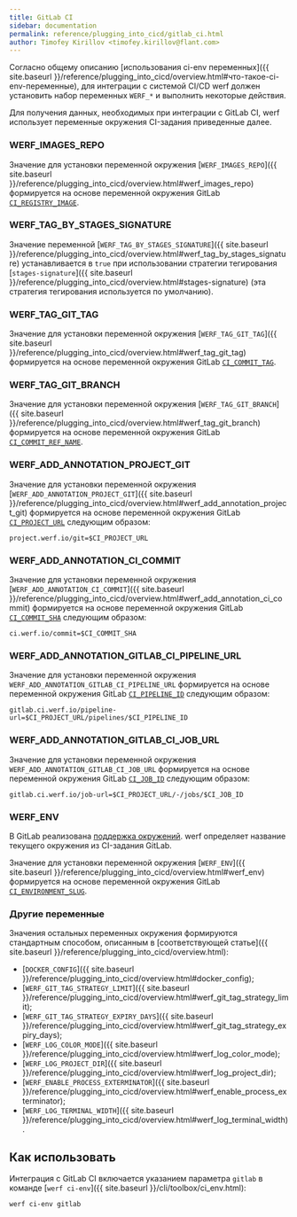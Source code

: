 ```yaml
---
title: GitLab CI
sidebar: documentation
permalink: reference/plugging_into_cicd/gitlab_ci.html
author: Timofey Kirillov <timofey.kirillov@flant.com>
---
```


Согласно общему описанию [использования ci-env переменных]({{ site.baseurl }}/reference/plugging_into_cicd/overview.html#что-такое-ci-env-переменные), для интеграции с системой CI/CD werf должен установить набор переменных `WERF_*` и выполнить некоторые действия.

Для получения данных, необходимых при интеграции с GitLab CI, werf использует переменные окружения CI-задания приведенные далее.

### WERF_IMAGES_REPO

Значение для установки переменной окружения [`WERF_IMAGES_REPO`]({{ site.baseurl }}/reference/plugging_into_cicd/overview.html#werf_images_repo) формируется на основе переменной окружения GitLab [`CI_REGISTRY_IMAGE`](https://docs.gitlab.com/ee/ci/variables/).

### WERF_TAG_BY_STAGES_SIGNATURE

Значение переменной [`WERF_TAG_BY_STAGES_SIGNATURE`]({{ site.baseurl }}/reference/plugging_into_cicd/overview.html#werf_tag_by_stages_signature) устанавливается в `true` при использовании стратегии тегирования [`stages-signature`]({{ site.baseurl }}/reference/plugging_into_cicd/overview.html#stages-signature) (эта стратегия тегирования используется по умолчанию).

### WERF_TAG_GIT_TAG

Значение для установки переменной окружения [`WERF_TAG_GIT_TAG`]({{ site.baseurl }}/reference/plugging_into_cicd/overview.html#werf_tag_git_tag) формируется на основе переменной окружения GitLab [`CI_COMMIT_TAG`](https://docs.gitlab.com/ee/ci/variables/).

### WERF_TAG_GIT_BRANCH

Значение для установки переменной окружения [`WERF_TAG_GIT_BRANCH`]({{ site.baseurl }}/reference/plugging_into_cicd/overview.html#werf_tag_git_branch) формируется на основе переменной окружения GitLab [`CI_COMMIT_REF_NAME`](https://docs.gitlab.com/ee/ci/variables/).

### WERF_ADD_ANNOTATION_PROJECT_GIT

Значение для установки переменной окружения [`WERF_ADD_ANNOTATION_PROJECT_GIT`]({{ site.baseurl }}/reference/plugging_into_cicd/overview.html#werf_add_annotation_project_git) формируется на основе переменной окружения GitLab [`CI_PROJECT_URL`](https://docs.gitlab.com/ee/ci/variables/) следующим образом:

```
project.werf.io/git=$CI_PROJECT_URL
```

### WERF_ADD_ANNOTATION_CI_COMMIT

Значение для установки переменной окружения [`WERF_ADD_ANNOTATION_CI_COMMIT`]({{ site.baseurl }}/reference/plugging_into_cicd/overview.html#werf_add_annotation_ci_commit) формируется на основе переменной окружения GitLab [`CI_COMMIT_SHA`](https://docs.gitlab.com/ee/ci/variables/) следующим образом:

```
ci.werf.io/commit=$CI_COMMIT_SHA
```

### WERF_ADD_ANNOTATION_GITLAB_CI_PIPELINE_URL

Значение для установки переменной окружения `WERF_ADD_ANNOTATION_GITLAB_CI_PIPELINE_URL` формируется на основе переменной окружения GitLab [`CI_PIPELINE_ID`](https://docs.gitlab.com/ee/ci/variables/) следующим образом:

```
gitlab.ci.werf.io/pipeline-url=$CI_PROJECT_URL/pipelines/$CI_PIPELINE_ID
```

### WERF_ADD_ANNOTATION_GITLAB_CI_JOB_URL

Значение для установки переменной окружения `WERF_ADD_ANNOTATION_GITLAB_CI_JOB_URL` формируется на основе переменной окружения GitLab [`CI_JOB_ID`](https://docs.gitlab.com/ee/ci/variables/) следующим образом:

```
gitlab.ci.werf.io/job-url=$CI_PROJECT_URL/-/jobs/$CI_JOB_ID
```

### WERF_ENV

В GitLab реализована [поддержка окружений](https://docs.gitlab.com/ce/ci/environments/index.html). werf определяет название текущего окружения из CI-задания GitLab.

Значение для установки переменной окружения [`WERF_ENV`]({{ site.baseurl }}/reference/plugging_into_cicd/overview.html#werf_env) формируется на основе переменной окружения GitLab [`CI_ENVIRONMENT_SLUG`](https://docs.gitlab.com/ee/ci/variables/).

### Другие переменные

Значения остальных переменных окружения формируются стандартным способом, описанным в [соответствующей статье]({{ site.baseurl }}/reference/plugging_into_cicd/overview.html):
 * [`DOCKER_CONFIG`]({{ site.baseurl }}/reference/plugging_into_cicd/overview.html#docker_config);
 * [`WERF_GIT_TAG_STRATEGY_LIMIT`]({{ site.baseurl }}/reference/plugging_into_cicd/overview.html#werf_git_tag_strategy_limit);
 * [`WERF_GIT_TAG_STRATEGY_EXPIRY_DAYS`]({{ site.baseurl }}/reference/plugging_into_cicd/overview.html#werf_git_tag_strategy_expiry_days);
 * [`WERF_LOG_COLOR_MODE`]({{ site.baseurl }}/reference/plugging_into_cicd/overview.html#werf_log_color_mode);
 * [`WERF_LOG_PROJECT_DIR`]({{ site.baseurl }}/reference/plugging_into_cicd/overview.html#werf_log_project_dir);
 * [`WERF_ENABLE_PROCESS_EXTERMINATOR`]({{ site.baseurl }}/reference/plugging_into_cicd/overview.html#werf_enable_process_exterminator);
 * [`WERF_LOG_TERMINAL_WIDTH`]({{ site.baseurl }}/reference/plugging_into_cicd/overview.html#werf_log_terminal_width).

## Как использовать

Интеграция с GitLab CI включается указанием параметра `gitlab` в команде [`werf ci-env`]({{ site.baseurl }}/cli/toolbox/ci_env.html):

```shell
werf ci-env gitlab
```
